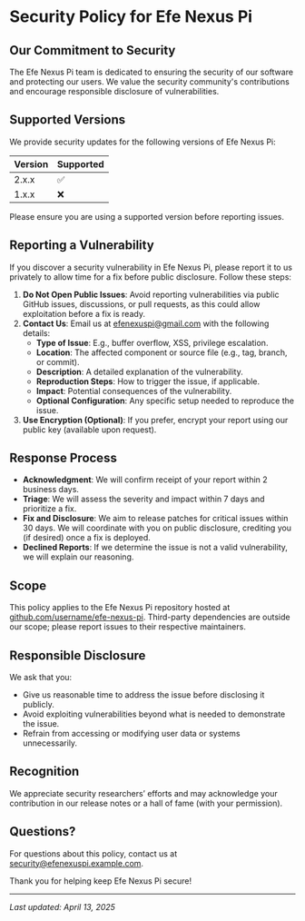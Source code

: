 # Security Policy for Efe Nexus Pi

## Our Commitment to Security

The Efe Nexus Pi team is dedicated to ensuring the security of our software and protecting our users. We value the security community's contributions and encourage responsible disclosure of vulnerabilities.

## Supported Versions

We provide security updates for the following versions of Efe Nexus Pi:

| Version | Supported          |
|---------|--------------------|
| 2.x.x   | :white_check_mark: |
| 1.x.x   | :x:                |

Please ensure you are using a supported version before reporting issues.

## Reporting a Vulnerability

If you discover a security vulnerability in Efe Nexus Pi, please report it to us privately to allow time for a fix before public disclosure. Follow these steps:

1. **Do Not Open Public Issues**: Avoid reporting vulnerabilities via public GitHub issues, discussions, or pull requests, as this could allow exploitation before a fix is ready.
2. **Contact Us**: Email us at [efenexuspi@gmail.com](efenexuspi@gmail.com) with the following details:
   - **Type of Issue**: E.g., buffer overflow, XSS, privilege escalation.
   - **Location**: The affected component or source file (e.g., tag, branch, or commit).
   - **Description**: A detailed explanation of the vulnerability.
   - **Reproduction Steps**: How to trigger the issue, if applicable.
   - **Impact**: Potential consequences of the vulnerability.
   - **Optional Configuration**: Any specific setup needed to reproduce the issue.
3. **Use Encryption (Optional)**: If you prefer, encrypt your report using our public key (available upon request).

## Response Process

- **Acknowledgment**: We will confirm receipt of your report within 2 business days.
- **Triage**: We will assess the severity and impact within 7 days and prioritize a fix.
- **Fix and Disclosure**: We aim to release patches for critical issues within 30 days. We will coordinate with you on public disclosure, crediting you (if desired) once a fix is deployed.
- **Declined Reports**: If we determine the issue is not a valid vulnerability, we will explain our reasoning.

## Scope

This policy applies to the Efe Nexus Pi repository hosted at [github.com/username/efe-nexus-pi](https://github.com/username/efe-nexus-pi). Third-party dependencies are outside our scope; please report issues to their respective maintainers.

## Responsible Disclosure

We ask that you:
- Give us reasonable time to address the issue before disclosing it publicly.
- Avoid exploiting vulnerabilities beyond what is needed to demonstrate the issue.
- Refrain from accessing or modifying user data or systems unnecessarily.

## Recognition

We appreciate security researchers’ efforts and may acknowledge your contribution in our release notes or a hall of fame (with your permission).

## Questions?

For questions about this policy, contact us at [security@efenexuspi.example.com](mailto:security@efenexuspi.example.com).

Thank you for helping keep Efe Nexus Pi secure!

---
*Last updated: April 13, 2025*
